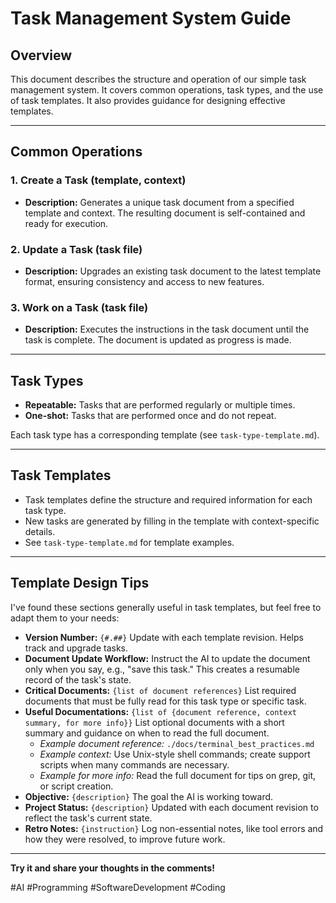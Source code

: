 # Task Management System Guide

## Overview
This document describes the structure and operation of our simple task management system. It covers common operations, task types, and the use of task templates. It also provides guidance for designing effective templates.

---

## Common Operations

### 1. Create a Task (template, context)
- **Description:** Generates a unique task document from a specified template and context. The resulting document is self-contained and ready for execution.

### 2. Update a Task (task file)
- **Description:** Upgrades an existing task document to the latest template format, ensuring consistency and access to new features.

### 3. Work on a Task (task file)
- **Description:** Executes the instructions in the task document until the task is complete. The document is updated as progress is made.

---

## Task Types
- **Repeatable:** Tasks that are performed regularly or multiple times.
- **One-shot:** Tasks that are performed once and do not repeat.

Each task type has a corresponding template (see `task-type-template.md`).

---

## Task Templates
- Task templates define the structure and required information for each task type.
- New tasks are generated by filling in the template with context-specific details.
- See `task-type-template.md` for template examples.

---

## Template Design Tips

I've found these sections generally useful in task templates, but feel free to adapt them to your needs:

- **Version Number:** `{#.##}` Update with each template revision. Helps track and upgrade tasks.
- **Document Update Workflow:** Instruct the AI to update the document only when you say, e.g., "save this task." This creates a resumable record of the task's state.
- **Critical Documents:** `{list of document references}` List required documents that must be fully read for this task type or specific task.
- **Useful Documentations:** `{list of {document reference, context summary, for more info}}` List optional documents with a short summary and guidance on when to read the full document.
  - *Example document reference:* `./docs/terminal_best_practices.md`
  - *Example context:* Use Unix-style shell commands; create support scripts when many commands are necessary.
  - *Example for more info:* Read the full document for tips on grep, git, or script creation.
- **Objective:** `{description}` The goal the AI is working toward.
- **Project Status:** `{description}` Updated with each document revision to reflect the task's current state.
- **Retro Notes:** `{instruction}` Log non-essential notes, like tool errors and how they were resolved, to improve future work.

---

**Try it and share your thoughts in the comments!**

#AI #Programming #SoftwareDevelopment #Coding 